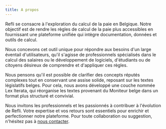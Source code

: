 ```yaml
---
title: A propos
---
```


Refli se consacre à l'exploration du calcul de la paie en Belgique. Notre
objectif est de rendre les règles de calcul de la paie plus accessibles en
fournissant une plateforme unifiée qui intègre documentation, données et outils
de calcul.

Nous concevons cet outil unique pour répondre aux besoins d'un large éventail
d'utilisateurs, qu'il s'agisse de professionnels spécialisés dans le calcul des
salaires ou le développement de logiciels, d'étudiants ou de citoyens désireux
de comprendre et d'appliquer ces règles.

Nous pensons qu'il est possible de clarifier des concepts réputés complexes
tout en conservant une assise solide, reposant sur les textes législatifs
belges. Pour cela, nous avons développé une couche nommée Lex Iterata, qui
réorganise les textes provenant du Moniteur belge dans un format plus structuré
et convivial.

Nous invitons les professionnels et les passionnés à contribuer à l'évolution
de Refli. Votre expertise et vos retours sont essentiels pour enrichir et
perfectionner notre plateforme. Pour toute collaboration ou suggestion,
n'hésitez pas à [nous contacter](/pages/fr/contact.md).

<br />
<br />
<br />
